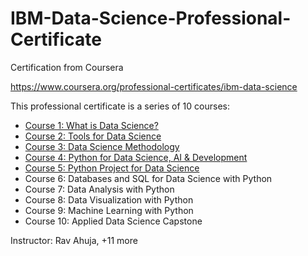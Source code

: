 # IBM-Data-Science-Professional-Certificate
Certification from Coursera

https://www.coursera.org/professional-certificates/ibm-data-science

This professional certificate is a series of 10 courses:

- [Course 1:  What is Data Science?](https://github.com/FacuJulia/IBM-Data-Science-Professional-Certificate/tree/main/Course%201)
- [Course 2:  Tools for Data Science](https://github.com/FacuJulia/IBM-Data-Science-Professional-Certificate/tree/main/Course%202)
- [Course 3:  Data Science Methodology](https://github.com/FacuJulia/IBM-Data-Science-Professional-Certificate/tree/main/Course%203)
- [Course 4:  Python for Data Science, AI & Development](https://github.com/FacuJulia/IBM-Data-Science-Professional-Certificate/tree/main/Course%204)
- [Course 5:  Python Project for Data Science](https://github.com/FacuJulia/IBM-Data-Science-Professional-Certificate/tree/main/Course%205)
- Course 6:  Databases and SQL for Data Science with Python
- Course 7:  Data Analysis with Python
- Course 8:  Data Visualization with Python
- Course 9:  Machine Learning with Python
- Course 10:  Applied Data Science Capstone

Instructor: Rav Ahuja, +11 more

